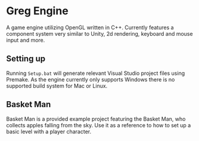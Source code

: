 # Greg Engine
A game engine utilizing OpenGL written in C++. Currently features a component system very similar to Unity, 2d rendering, keyboard and mouse input and more.

## Setting up
Running `Setup.bat` will generate relevant Visual Studio project files using Premake. As the engine currently only supports Windows there is no supported build system for Mac or Linux.

## Basket Man
Basket Man is a provided example project featuring the Basket Man, who collects apples falling from the sky. Use it as a reference to how to set up a basic level with a player character.
